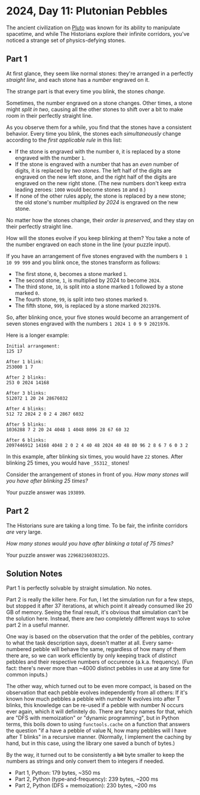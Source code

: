 # 2024, Day 11: Plutonian Pebbles

The ancient civilization on [Pluto](../../2019/20) was known for its ability to manipulate spacetime, and while The Historians explore their infinite corridors, you've noticed a strange set of physics-defying stones.

## Part 1

At first glance, they seem like normal stones: they're arranged in a perfectly _straight line_, and each stone has a _number_ engraved on it.

The strange part is that every time you blink, the stones _change_.

Sometimes, the number engraved on a stone changes. Other times, a stone might _split in two_, causing all the other stones to shift over a bit to make room in their perfectly straight line.

As you observe them for a while, you find that the stones have a consistent behavior. Every time you blink, the stones each _simultaneously_ change according to the _first applicable rule_ in this list:

*   If the stone is engraved with the number `0`, it is replaced by a stone engraved with the number `1`.
*   If the stone is engraved with a number that has an _even_ number of digits, it is replaced by _two stones_. The left half of the digits are engraved on the new left stone, and the right half of the digits are engraved on the new right stone. (The new numbers don't keep extra leading zeroes: `1000` would become stones `10` and `0`.)
*   If none of the other rules apply, the stone is replaced by a new stone; the old stone's number _multiplied by 2024_ is engraved on the new stone.

No matter how the stones change, their _order is preserved_, and they stay on their perfectly straight line.

How will the stones evolve if you keep blinking at them? You take a note of the number engraved on each stone in the line (your puzzle input).

If you have an arrangement of five stones engraved with the numbers `0 1 10 99 999` and you blink once, the stones transform as follows:

*   The first stone, `0`, becomes a stone marked `1`.
*   The second stone, `1`, is multiplied by 2024 to become `2024`.
*   The third stone, `10`, is split into a stone marked `1` followed by a stone marked `0`.
*   The fourth stone, `99`, is split into two stones marked `9`.
*   The fifth stone, `999`, is replaced by a stone marked `2021976`.

So, after blinking once, your five stones would become an arrangement of seven stones engraved with the numbers `1 2024 1 0 9 9 2021976`.

Here is a longer example:

    Initial arrangement:
    125 17
    
    After 1 blink:
    253000 1 7
    
    After 2 blinks:
    253 0 2024 14168
    
    After 3 blinks:
    512072 1 20 24 28676032
    
    After 4 blinks:
    512 72 2024 2 0 2 4 2867 6032
    
    After 5 blinks:
    1036288 7 2 20 24 4048 1 4048 8096 28 67 60 32
    
    After 6 blinks:
    2097446912 14168 4048 2 0 2 4 40 48 2024 40 48 80 96 2 8 6 7 6 0 3 2

In this example, after blinking six times, you would have `22` stones. After blinking 25 times, you would have `_55312_` stones!

Consider the arrangement of stones in front of you. _How many stones will you have after blinking 25 times?_

Your puzzle answer was `193899`.

## Part 2

The Historians sure are taking a long time. To be fair, the infinite corridors _are_ very large.

_How many stones would you have after blinking a total of 75 times?_

Your puzzle answer was `229682160383225`.

## Solution Notes

Part 1 is perfectly solvable by straight simulation. No notes.

Part 2 is really the killer here. For fun, I let the simulation run for a few steps, but stopped it after 37 iterations, at which point it already consumed like 20 GB of memory. Seeing the final result, it's obvious that simulation can't be the solution here. Instead, there are _two_ completely different ways to solve part 2 in a useful manner.

One way is based on the observation that the order of the pebbles, contrary to what the task description says, doesn't matter at all. Every same-numbered pebble will behave the same, regardless of how many of them there are, so we can work efficiently by only keeping track of _distinct_ pebbles and their respective numbers of occurence (a.k.a. frequency). (Fun fact: there's never more than ~4000 distinct pebbles in use at any time for common inputs.)

The other way, which turned out to be even more compact, is based on the observation that each pebble evolves independently from all others: If it's known how much pebbles a pebble with number N evolves into after T blinks, this knowledge can be re-used if a pebble with number N occurs ever again, which it will definitely do. There are fancy names for that, which are "DFS with memoization" or "dynamic programming", but in Python terms, this boils down to using `functools.cache` on a function that answers the question "if a have a pebble of value N, how many pebbles will I have after T blinks" in a recursive manner. (Normally, I implement the caching by hand, but in this case, using the library one saved a bunch of bytes.)

By the way, it turned out to be consistently a ~~bit~~ byte smaller to keep the numbers as strings and only convert them to integers if needed.

* Part 1, Python: 179 bytes, ~350 ms
* Part 2, Python (type-and-frequency): 239 bytes, ~200 ms
* Part 2, Python (DFS + memoization): 230 bytes, ~200 ms
